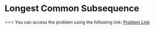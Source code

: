 # Longest Common Subsequence
 ⭐⭐⭐
You can access the problem using the following link: [Problem Link](https://leetcode.com/problems/longest-common-subsequence/description/)